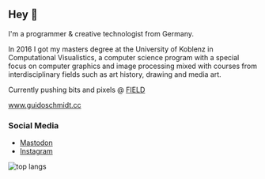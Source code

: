 ## Hey 👋

I'm a programmer & creative technologist from Germany.

In 2016 I got my masters degree at the University of Koblenz in Computational Visualistics, a computer science program with a special focus on computer graphics and image processing mixed with courses from interdisciplinary fields such as art history, drawing and media art.

Currently pushing bits and pixels @ [FIELD](https://field.io/)

www.guidoschmidt.cc

### Social Media
- <a rel="me" href="https://genart.social/@guidoschmidt">Mastodon</a>
- [Instagram](https://www.instagram.com/guidoschmidt.cc/)

![top langs](https://github-readme-stats.vercel.app/api/top-langs/?username=guidoschmidt&hide_progress=true&langs_count=12&theme=gruvbox_light)
